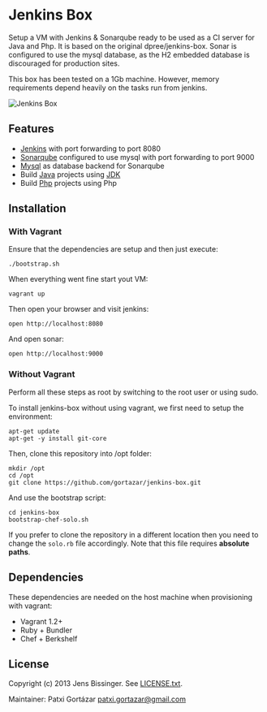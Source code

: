 # Jenkins Box

Setup a VM with Jenkins & Sonarqube ready to be used as a CI server for Java and Php. It is based on the original dpree/jenkins-box. 
Sonar is configured to use the mysql database, as the H2 embedded database is discouraged for production sites.

This box has been tested on a 1Gb machine. However, memory requirements depend heavily on the tasks run from jenkins. 

![Jenkins Box](./jenkins-box.png)

## Features

- [Jenkins](http://jenkins-ci.org/) with port forwarding to port 8080
- [Sonarqube](http://www.sonarqube.org/) configured to use mysql with port forwarding to port 9000
- [Mysql](http://www.mysql.com/) as database backend for Sonarqube
- Build [Java](https://www.java.com/) projects using [JDK](http://www.oracle.com/technetwork/java/javase/downloads/index.html)
- Build [Php](http://php.net/) projects using Php

## Installation

### With Vagrant

Ensure that the dependencies are setup and then just execute:

    ./bootstrap.sh

When everything went fine start yout VM:

    vagrant up

Then open your browser and visit jenkins:

    open http://localhost:8080

And open sonar:

    open http://localhost:9000

### Without Vagrant

Perform all these steps as root by switching to the root user or using sudo.

To install jenkins-box without using vagrant, we first need to setup the environment:

    apt-get update
    apt-get -y install git-core

Then, clone this repository into /opt folder:

    mkdir /opt
    cd /opt
    git clone https://github.com/gortazar/jenkins-box.git

And use the bootstrap script:

    cd jenkins-box
    bootstrap-chef-solo.sh

If you prefer to clone the repository in a different location then you need to change the `solo.rb` file accordingly. Note that this file requires **absolute paths**.

## Dependencies

These dependencies are needed on the host machine when provisioning with vagrant:

- Vagrant 1.2+
- Ruby + Bundler
- Chef + Berkshelf

## License

Copyright (c) 2013 Jens Bissinger. See [LICENSE.txt](LICENSE.txt).

Maintainer: Patxi Gortázar <patxi.gortazar@gmail.com>



